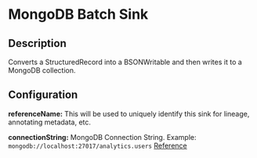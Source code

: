 # MongoDB Batch Sink


Description
-----------
Converts a StructuredRecord into a BSONWritable and then writes it to a MongoDB collection.


Configuration
-------------
**referenceName:** This will be used to uniquely identify this sink for lineage, annotating metadata, etc.

**connectionString:** MongoDB Connection String. Example: `mongodb://localhost:27017/analytics.users`
[Reference](http://docs.mongodb.org/manual/reference/connection-string)
